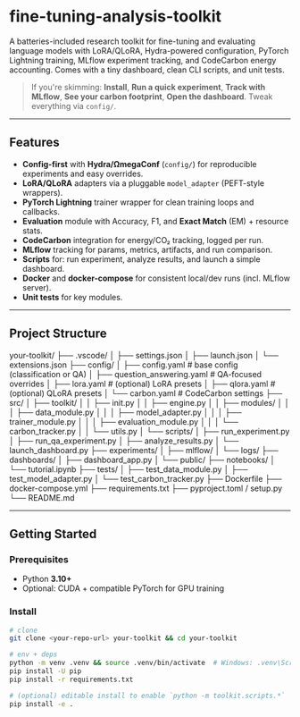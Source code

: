 # fine-tuning-analysis-toolkit

A batteries-included research toolkit for fine-tuning and evaluating language models with LoRA/QLoRA, Hydra-powered configuration, PyTorch Lightning training, MLflow experiment tracking, and CodeCarbon energy accounting. Comes with a tiny dashboard, clean CLI scripts, and unit tests.

> If you're skimming: **Install**, **Run a quick experiment**, **Track with MLflow**, **See your carbon footprint**, **Open the dashboard**. Tweak everything via `config/`.

---

## Features
- **Config-first** with **Hydra/ΩmegaConf** (`config/`) for reproducible experiments and easy overrides.
- **LoRA/QLoRA** adapters via a pluggable `model_adapter` (PEFT-style wrappers).
- **PyTorch Lightning** trainer wrapper for clean training loops and callbacks.
- **Evaluation** module with Accuracy, F1, and **Exact Match** (EM) + resource stats.
- **CodeCarbon** integration for energy/CO₂ tracking, logged per run.
- **MLflow** tracking for params, metrics, artifacts, and run comparison.
- **Scripts** for: run experiment, analyze results, and launch a simple dashboard.
- **Docker** and **docker-compose** for consistent local/dev runs (incl. MLflow server).
- **Unit tests** for key modules.

---

## Project Structure
your-toolkit/
├── .vscode/
│ ├── settings.json
│ ├── launch.json
│ └── extensions.json
├── config/
│ ├── config.yaml # base config (classification or QA)
│ ├── question_answering.yaml # QA-focused overrides
│ ├── lora.yaml # (optional) LoRA presets
│ ├── qlora.yaml # (optional) QLoRA presets
│ └── carbon.yaml # CodeCarbon settings
├── src/
│ ├── toolkit/
│ │ ├── init.py
│ │ ├── engine.py
│ │ ├── modules/
│ │ │ ├── data_module.py
│ │ │ ├── model_adapter.py
│ │ │ ├── trainer_module.py
│ │ │ ├── evaluation_module.py
│ │ │ └── carbon_tracker.py
│ │ └── utils.py
│ └── scripts/
│ ├── run_experiment.py
│ ├── run_qa_experiment.py
│ ├── analyze_results.py
│ └── launch_dashboard.py
├── experiments/
│ ├── mlflow/
│ └── logs/
├── dashboards/
│ ├── dashboard_app.py
│ └── public/
├── notebooks/
│ └── tutorial.ipynb
├── tests/
│ ├── test_data_module.py
│ ├── test_model_adapter.py
│ └── test_carbon_tracker.py
├── Dockerfile
├── docker-compose.yml
├── requirements.txt
├── pyproject.toml / setup.py
└── README.md


---

## Getting Started

### Prerequisites
- Python **3.10+**
- Optional: CUDA + compatible PyTorch for GPU training

### Install
```bash
# clone
git clone <your-repo-url> your-toolkit && cd your-toolkit

# env + deps
python -m venv .venv && source .venv/bin/activate  # Windows: .venv\Scripts\activate
pip install -U pip
pip install -r requirements.txt

# (optional) editable install to enable `python -m toolkit.scripts.*`
pip install -e .
